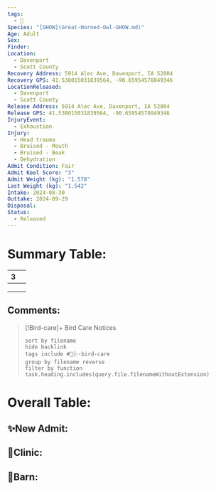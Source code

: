```yaml
---
tags:
  - 🦅
Species: "[GHOW](Great-Horned-Owl-GHOW.md)"
Age: Adult
Sex: 
Finder: 
Location:
  - Davenport
  - Scott County
Recovery Address: 5914 Alec Ave, Davenport, IA 52804
Recovery GPS: 41.538015031839564, -90.65954578849346
LocationReleased:
  - Davenport
  - Scott County
Release Address: 5914 Alec Ave, Davenport, IA 52804
Release GPS: 41.538015031839564, -90.65954578849346
InjuryEvent:
  - Exhaustion
Injury:
  - Head trauma
  - Bruised - Mouth
  - Bruised - Beak
  - Dehydration
Admit Condition: Fair
Admit Keel Score: "3"
Admit Weight (kg): "1.578"
Last Weight (kg): "1.542"
Intake: 2024-08-30
Outtake: 2024-09-29
Disposal: 
Status:
  - Released
---
```


# Summary Table:

<div><table class="dataview table-view-table"><thead class="table-view-thead"><tr class="table-view-tr-header"><th class="table-view-th"><span></span><span class="dataview small-text">3</span></th><th class="table-view-th"><span></span></th></tr></thead><tbody class="table-view-tbody"><tr><td><span></span></td><td><span></span></td></tr><tr><td><span></span></td><td><span></span></td></tr><tr><td><span></span></td><td><span></span></td></tr></tbody></table></div>

## Comments:

> [!Bird-care]+ Bird Care Notices
>   ```tasks 
>   sort by filename
>   hide backlink
>   tags include #🦅🩺-bird-care 
>   group by filename reverse
>   filter by function task.heading.includes(query.file.filenameWithoutExtension)
>   ```

# Overall Table:

## ✨New Admit:



## 🏥Clinic:



## 🏡Barn:


